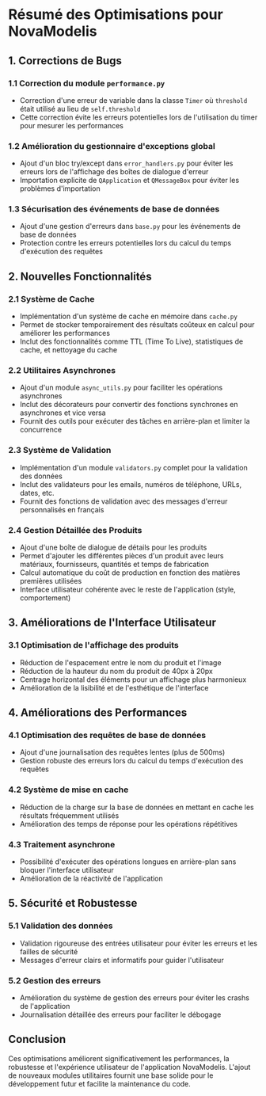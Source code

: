 # Résumé des Optimisations pour NovaModelis

## 1. Corrections de Bugs

### 1.1 Correction du module `performance.py`
- Correction d'une erreur de variable dans la classe `Timer` où `threshold` était utilisé au lieu de `self.threshold`
- Cette correction évite les erreurs potentielles lors de l'utilisation du timer pour mesurer les performances

### 1.2 Amélioration du gestionnaire d'exceptions global
- Ajout d'un bloc try/except dans `error_handlers.py` pour éviter les erreurs lors de l'affichage des boîtes de dialogue d'erreur
- Importation explicite de `QApplication` et `QMessageBox` pour éviter les problèmes d'importation

### 1.3 Sécurisation des événements de base de données
- Ajout d'une gestion d'erreurs dans `base.py` pour les événements de base de données
- Protection contre les erreurs potentielles lors du calcul du temps d'exécution des requêtes

## 2. Nouvelles Fonctionnalités

### 2.1 Système de Cache
- Implémentation d'un système de cache en mémoire dans `cache.py`
- Permet de stocker temporairement des résultats coûteux en calcul pour améliorer les performances
- Inclut des fonctionnalités comme TTL (Time To Live), statistiques de cache, et nettoyage du cache

### 2.2 Utilitaires Asynchrones
- Ajout d'un module `async_utils.py` pour faciliter les opérations asynchrones
- Inclut des décorateurs pour convertir des fonctions synchrones en asynchrones et vice versa
- Fournit des outils pour exécuter des tâches en arrière-plan et limiter la concurrence

### 2.3 Système de Validation
- Implémentation d'un module `validators.py` complet pour la validation des données
- Inclut des validateurs pour les emails, numéros de téléphone, URLs, dates, etc.
- Fournit des fonctions de validation avec des messages d'erreur personnalisés en français

### 2.4 Gestion Détaillée des Produits
- Ajout d'une boîte de dialogue de détails pour les produits
- Permet d'ajouter les différentes pièces d'un produit avec leurs matériaux, fournisseurs, quantités et temps de fabrication
- Calcul automatique du coût de production en fonction des matières premières utilisées
- Interface utilisateur cohérente avec le reste de l'application (style, comportement)

## 3. Améliorations de l'Interface Utilisateur

### 3.1 Optimisation de l'affichage des produits
- Réduction de l'espacement entre le nom du produit et l'image
- Réduction de la hauteur du nom du produit de 40px à 20px
- Centrage horizontal des éléments pour un affichage plus harmonieux
- Amélioration de la lisibilité et de l'esthétique de l'interface

## 4. Améliorations des Performances

### 4.1 Optimisation des requêtes de base de données
- Ajout d'une journalisation des requêtes lentes (plus de 500ms)
- Gestion robuste des erreurs lors du calcul du temps d'exécution des requêtes

### 4.2 Système de mise en cache
- Réduction de la charge sur la base de données en mettant en cache les résultats fréquemment utilisés
- Amélioration des temps de réponse pour les opérations répétitives

### 4.3 Traitement asynchrone
- Possibilité d'exécuter des opérations longues en arrière-plan sans bloquer l'interface utilisateur
- Amélioration de la réactivité de l'application

## 5. Sécurité et Robustesse

### 5.1 Validation des données
- Validation rigoureuse des entrées utilisateur pour éviter les erreurs et les failles de sécurité
- Messages d'erreur clairs et informatifs pour guider l'utilisateur

### 5.2 Gestion des erreurs
- Amélioration du système de gestion des erreurs pour éviter les crashs de l'application
- Journalisation détaillée des erreurs pour faciliter le débogage

## Conclusion

Ces optimisations améliorent significativement les performances, la robustesse et l'expérience utilisateur de l'application NovaModelis. L'ajout de nouveaux modules utilitaires fournit une base solide pour le développement futur et facilite la maintenance du code.
